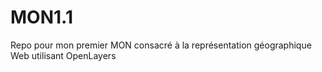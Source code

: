 # MON1.1
Repo pour mon premier MON consacré à la représentation géographique Web utilisant OpenLayers
